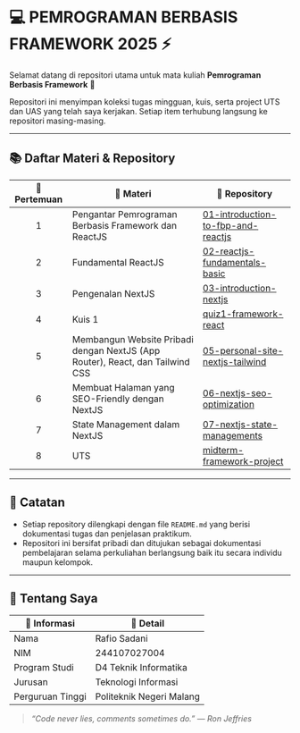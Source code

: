 # 💻 PEMROGRAMAN BERBASIS FRAMEWORK 2025 ⚡

Selamat datang di repositori utama untuk mata kuliah **Pemrograman Berbasis Framework** 🧠

Repositori ini menyimpan koleksi tugas mingguan, kuis, serta project UTS dan UAS yang telah saya kerjakan. Setiap item terhubung langsung ke repositori masing-masing.

---

## 📚 Daftar Materi & Repository

| 📅 Pertemuan | 📝 Materi                                                                                     | 🔗 Repository                                                                 |
|:------------:|-----------------------------------------------------------------------------------------------|-------------------------------------------------------------------------------|
| 1            | Pengantar Pemrograman Berbasis Framework dan ReactJS                                         | [01-introduction-to-fbp-and-reactjs](https://github.com/rafiosadani/01-introduction-to-fbp-and-reactjs) |
| 2            | Fundamental ReactJS                                                                           | [02-reactjs-fundamentals-basic](https://github.com/rafiosadani/02-reactjs-fundamentals-basic) |
| 3            | Pengenalan NextJS                                                                             | [03-introduction-nextjs](https://github.com/rafiosadani/03-introduction-nextjs)  |
| 4            | Kuis 1                                                                                        | [quiz1-framework-react](https://github.com/rafiosadani/04-quiz1-framework-based-programming)    |
| 5            | Membangun Website Pribadi dengan NextJS (App Router), React, dan Tailwind CSS                | [05-personal-site-nextjs-tailwind](https://github.com/rafiosadani/05-personal-site-nextjs-tailwindcss) |
| 6            | Membuat Halaman yang SEO-Friendly dengan NextJS                                              | [06-nextjs-seo-optimization](https://github.com/rafiosadani/06-nextjs-seo-optimization) |
| 7            | State Management dalam NextJS                                                                 | [07-nextjs-state-managements](https://github.com/rafiosadani/07-nextjs-state-managements) |
| 8            | UTS                                                                                           | [midterm-framework-project](https://github.com/rafiosadani/08-mid-test-framework-based-programming) |

---

## 🧾 Catatan
- Setiap repository dilengkapi dengan file `README.md` yang berisi dokumentasi tugas dan penjelasan praktikum.  
- Repositori ini bersifat pribadi dan ditujukan sebagai dokumentasi pembelajaran selama perkuliahan berlangsung baik itu secara individu maupun kelompok.

---

## 🙋 Tentang Saya

| 🔖 Informasi       | 🧾 Detail                          |
|-------------------|-----------------------------------|
| Nama              | Rafio Sadani                      |
| NIM               | 244107027004                      |
| Program Studi     | D4 Teknik Informatika             |
| Jurusan           | Teknologi Informasi               |
| Perguruan Tinggi  | Politeknik Negeri Malang          |

> _“Code never lies, comments sometimes do.” — Ron Jeffries_
